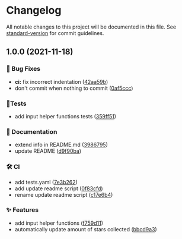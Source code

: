 # Changelog

All notable changes to this project will be documented in this file. See [standard-version](https://github.com/conventional-changelog/standard-version) for commit guidelines.

## 1.0.0 (2021-11-18)


### 🐛 Bug Fixes

* **ci:** fix incorrect indentation ([42aa59b](https://github.com/marcelblijleven/adventofcode/commit/42aa59ba6fba7efd98276f2be7e91a5ace8c0b17))
* don't commit when nothing to commit ([0af5ccc](https://github.com/marcelblijleven/adventofcode/commit/0af5ccc2a9666ee64aee182af86e6d7d1ebd6a76))


### 🚦Tests

* add input helper functions tests ([359ff51](https://github.com/marcelblijleven/adventofcode/commit/359ff519841d399cfbe7e70c57f8f148d0ac3f2d))


### 📄 Documentation

* extend info in README.md ([3986795](https://github.com/marcelblijleven/adventofcode/commit/398679509f7d09ba1a9cd966cc3f9b2f2c03550d))
* update README ([d9f90ba](https://github.com/marcelblijleven/adventofcode/commit/d9f90bae7f834b581877563896506480136defd2))


### 🛠 CI

* add tests.yaml ([7e3b262](https://github.com/marcelblijleven/adventofcode/commit/7e3b262a586dbec57bc50a88aa707c2b59497ccd))
* add update readme script ([0f83cfd](https://github.com/marcelblijleven/adventofcode/commit/0f83cfd50c32dc9c4b4fd51779ccd6426edece61))
* rename update readme script ([c17e6b4](https://github.com/marcelblijleven/adventofcode/commit/c17e6b41f471ea4f77d9e981c75f1a5e282b351a))


### ✨ Features

* add input helper functions ([f759d11](https://github.com/marcelblijleven/adventofcode/commit/f759d11bc6fc837475f8ad924074ecee9ab4e121))
* automatically update amount of stars collected ([bbcd9a3](https://github.com/marcelblijleven/adventofcode/commit/bbcd9a3a612d77aebec156aca1d8b510e6f23de8))
